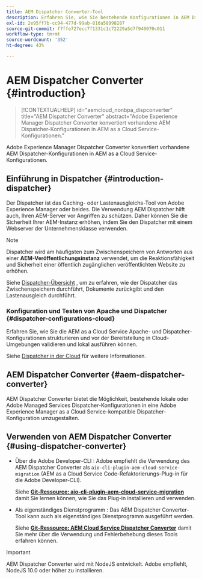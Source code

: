 ```yaml
---
title: AEM Dispatcher Converter-Tool
description: Erfahren Sie, wie Sie bestehende Konfigurationen in AEM Dispatcher in Konfigurationen in AEM as a Cloud Service Dispatcher konvertieren.
exl-id: 2e95ff7b-cc94-477d-99ab-816a58998287
source-git-commit: f7ffe727ecc7f1331c1c72229a5d7f940070c011
workflow-type: tm+mt
source-wordcount: '352'
ht-degree: 43%

---
```


# AEM Dispatcher Converter {#introduction}

>[!CONTEXTUALHELP]
>id="aemcloud_nonbpa_dispconverter"
>title="AEM Dispatcher Converter"
>abstract="Adobe Experience Manager Dispatcher Converter konvertiert vorhandene AEM Dispatcher-Konfigurationen in AEM as a Cloud Service-Konfigurationen."

Adobe Experience Manager Dispatcher Converter konvertiert vorhandene AEM Dispatcher-Konfigurationen in AEM as a Cloud Service-Konfigurationen.

## Einführung in Dispatcher {#introduction-dispatcher}

Der Dispatcher ist das Caching- oder Lastenausgleichs-Tool von Adobe Experience Manager oder beides. Die Verwendung AEM Dispatcher hilft auch, Ihren AEM-Server vor Angriffen zu schützen. Daher können Sie die Sicherheit Ihrer AEM-Instanz erhöhen, indem Sie den Dispatcher mit einem Webserver der Unternehmensklasse verwenden.

>[!NOTE]
>Dispatcher wird am häufigsten zum Zwischenspeichern von Antworten aus einer **AEM-Veröffentlichungsinstanz** verwendet, um die Reaktionsfähigkeit und Sicherheit einer öffentlich zugänglichen veröffentlichten Website zu erhöhen.

Siehe [Dispatcher-Übersicht](https://experienceleague.adobe.com/docs/experience-manager-dispatcher/using/dispatcher.html?lang=de) , um zu erfahren, wie der Dispatcher das Zwischenspeichern durchführt, Dokumente zurückgibt und den Lastenausgleich durchführt.

### Konfiguration und Testen von Apache und Dispatcher {#dispatcher-configurations-cloud}

Erfahren Sie, wie Sie die AEM as a Cloud Service Apache- und Dispatcher-Konfigurationen strukturieren und vor der Bereitstellung in Cloud-Umgebungen validieren und lokal ausführen können.

Siehe [Dispatcher in der Cloud](https://experienceleague.adobe.com/docs/experience-manager-cloud-service/content/implementing/content-delivery/disp-overview.html?lang=de) für weitere Informationen.

## AEM Dispatcher Converter {#aem-dispatcher-converter}

AEM Dispatcher Converter bietet die Möglichkeit, bestehende lokale oder Adobe Managed Services Dispatcher-Konfigurationen in eine Adobe Experience Manager as a Cloud Service-kompatible Dispatcher-Konfiguration umzugestalten.

## Verwenden von AEM Dispatcher Converter {#using-dispatcher-converter}

* Über die Adobe Developer-CLI : Adobe empfiehlt die Verwendung des AEM Dispatcher Converter als `aio-cli-plugin-aem-cloud-service-migration` (AEM as a Cloud Service Code-Refaktorierungs-Plug-in für die Adobe Developer-CLI).

  Siehe **[Git-Ressource: aio-cli-plugin-aem-cloud-service-migration](https://github.com/adobe/aio-cli-plugin-aem-cloud-service-migration#introduction)** damit Sie lernen können, wie Sie das Plug-in installieren und verwenden.

* Als eigenständiges Dienstprogramm : Das AEM Dispatcher Converter-Tool kann auch als eigenständiges Dienstprogramm ausgeführt werden.

  Siehe **[Git-Ressource: AEM Cloud Service Dispatcher Converter](https://github.com/adobe/aem-cloud-service-source-migration/tree/master/packages/dispatcher-converter)** damit Sie mehr über die Verwendung und Fehlerbehebung dieses Tools erfahren können.

>[!IMPORTANT]
>AEM Dispatcher Converter wird mit NodeJS entwickelt. Adobe empfiehlt, NodeJS 10.0 oder höher zu installieren.
